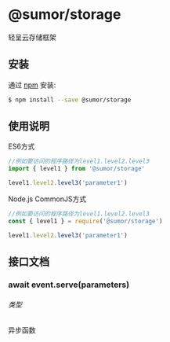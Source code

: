 # @sumor/storage

轻呈云存储框架

## 安装

通过 [npm](https://www.npmjs.com/) 安装:

```sh
$ npm install --save @sumor/storage
```

## 使用说明

ES6方式

```js
//例如要访问的程序路径为level1.level2.level3
import { level1 } from '@sumor/storage'

level1.level2.level3('parameter1')
```

Node.js CommonJS方式

```js
//例如要访问的程序路径为level1.level2.level3
const { level1 } = require('@sumor/storage')

level1.level2.level3('parameter1')
```

## 接口文档

### await event.serve(parameters)

###### 类型

异步函数
